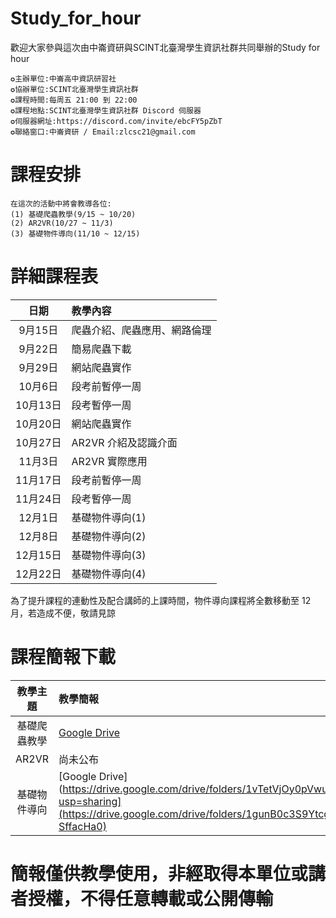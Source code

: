 # Study_for_hour
歡迎大家參與這次由中崙資研與SCINT北臺灣學生資訊社群共同舉辦的Study for hour
```
✪主辦單位:中崙高中資訊研習社
✪協辦單位:SCINT北臺灣學生資訊社群
✪課程時間:每周五 21:00 到 22:00
✪課程地點:SCINT北臺灣學生資訊社群 Discord 伺服器
✪伺服器網址:https://discord.com/invite/ebcFY5pZbT
✪聯絡窗口:中崙資研 / Email:zlcsc21@gmail.com
```

# 課程安排
```
在這次的活動中將會教導各位:
(1) 基礎爬蟲教學(9/15 ~ 10/20)
(2) AR2VR(10/27 ~ 11/3)
(3) 基礎物件導向(11/10 ~ 12/15)
```

# 詳細課程表

|日期|教學內容|
|:----:|:----|
|9月15日|爬蟲介紹、爬蟲應用、網路倫理|
|9月22日|簡易爬蟲下載|
|9月29日|網站爬蟲實作|
|10月6日|段考前暫停一周|
|10月13日|段考暫停一周|
|10月20日|網站爬蟲實作|
|10月27日|AR2VR 介紹及認識介面|
|11月3日| AR2VR 實際應用|
|11月17日|段考前暫停一周|
|11月24日|段考暫停一周|
|12月1日|基礎物件導向(1)|
|12月8日|基礎物件導向(2)|
|12月15日|基礎物件導向(3)|
|12月22日| 基礎物件導向(4)|

為了提升課程的連動性及配合講師的上課時間，物件導向課程將全數移動至 12 月，若造成不便，敬請見諒

# 課程簡報下載
|教學主題|教學簡報|
|:----:|:----|
|基礎爬蟲教學|[Google Drive](https://drive.google.com/drive/folders/1vTetVjOy0pVwuW2dctD1HbylZ7_BuGqs?usp=sharing)|
|AR2VR|尚未公布|
|基礎物件導向|[Google Drive](https://drive.google.com/drive/folders/1vTetVjOy0pVwuW2dctD1HbylZ7_BuGqs?usp=sharing](https://drive.google.com/drive/folders/1gunB0c3S9Ytcg2CwS1MAmAJ-SffacHa0)|
# 簡報僅供教學使用，非經取得本單位或講者授權，不得任意轉載或公開傳輸
